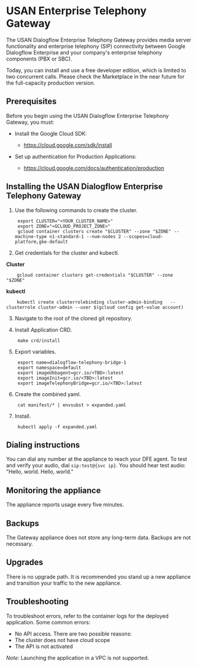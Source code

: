 # USAN Enterprise Telephony Gateway

The USAN Dialogflow Enterprise Telephony Gateway provides media server functionality and enterprise telephony (SIP) connectivity between Google Dialogflow Enterprise and your company's enterprise telephony components (PBX or SBC).

Today, you can install and use a free developer edition, which is limited to two concurrent calls. Please check the Marketplace in the near future for the full-capacity production version.

## Prerequisites
Before you begin using the USAN Dialogflow Enterprise Telephony Gateway, you must:

* Install the Google Cloud SDK:
  * https://cloud.google.com/sdk/install


* Set up authentication for Production Applications:
  * https://cloud.google.com/docs/authentication/production

## Installing the USAN Dialogflow Enterprise Telephony Gateway
1. Use the following commands to create the cluster.

        export CLUSTER="<YOUR_CLUSTER_NAME>"
        export ZONE="<GCLOUD_PROJECT_ZONE>"
        gcloud container clusters create "$CLUSTER" --zone "$ZONE" --machine-type n1-standard-1 --num-nodes 2 --scopes=cloud-platform,gke-default


2. Get credentials for the cluster and kubectl.

**Cluster**

        gcloud container clusters get-credentials "$CLUSTER" --zone "$ZONE"

**kubectl**

        kubectl create clusterrolebinding cluster-admin-binding   --clusterrole cluster-admin --user $(gcloud config get-value account)

3. Navigate to the root of the cloned git repository.

4. Install Application CRD.

        make crd/install

5. Export variables.

        export name=dialogflow-telephony-bridge-1
        export namespace=default
        export imageUbbagent=gcr.io/<TBD>:latest
        export imageInit=gcr.io/<TBD>:latest
        export imageTelephonyBridge=gcr.io/<TBD>:latest

6. Create the combined yaml.

        cat manifest/* | envsubst > expanded.yaml

7. Install.

        kubectl apply -f expanded.yaml

## Dialing instructions

You can dial any number at the appliance to reach your DFE agent. To test and verify your audio, dial `sip:test@{svc ip}`.
You should hear test audio: "Hello, world. Hello, world."

## Monitoring the appliance
The appliance reports usage every five minutes.


## Backups
The Gateway appliance does not store any long-term data. Backups are not necessary.

## Upgrades
There is no upgrade path. It is recommended you stand up a new appliance and transition your traffic to the new appliance.

## Troubleshooting

To troubleshoot errors, refer to the container logs for the deployed application. Some common errors:

- No API access. There are two possible reasons:
 - The cluster does not have cloud scope
 - The API is not activated

_Note:_ Launching the application in a VPC is not supported.
